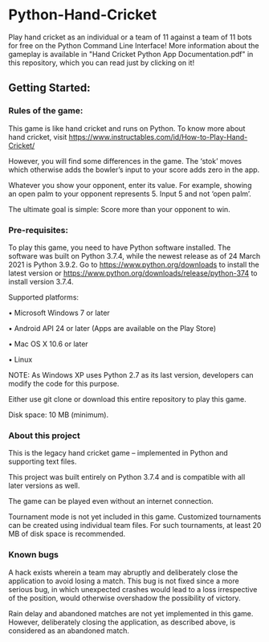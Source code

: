 # Python-Hand-Cricket
Play hand cricket as an individual or a team of 11 against a team of 11 bots for free on the Python Command Line Interface! More information about the gameplay is available in "Hand Cricket Python App Documentation.pdf" in this repository, which you can read just by clicking on it!

## Getting Started:
### Rules of the game:
This game is like hand cricket and runs on Python. To know more about hand cricket, visit https://www.instructables.com/id/How-to-Play-Hand-Cricket/

However, you will find some differences in the game. The ‘stok’ moves which otherwise adds the bowler’s input to your score adds zero in the app.

Whatever you show your opponent, enter its value. For example, showing an open palm to your opponent represents 5. Input 5 and not ‘open palm’.

The ultimate goal is simple: Score more than your opponent to win.
### Pre-requisites:
To play this game, you need to have Python software installed. The software was built on Python 3.7.4, while the newest release as of 24 March 2021 is Python 3.9.2. Go to https://www.python.org/downloads to install the latest version or https://www.python.org/downloads/release/python-374 to install version 3.7.4.

Supported platforms:

•	Microsoft Windows 7 or later

•	Android API 24 or later (Apps are available on the Play Store)

•	Mac OS X 10.6 or later

•	Linux 

NOTE: As Windows XP uses Python 2.7 as its last version, developers can modify the code for this purpose.

Either use git clone or download this entire repository to play this game.

Disk space: 10 MB (minimum).

### About this project

This is the legacy hand cricket game – implemented in Python and supporting text files.

This project was built entirely on Python 3.7.4 and is compatible with all later versions as well. 

The game can be played even without an internet connection.

Tournament mode is not yet included in this game. Customized tournaments can be created using individual team files. For such tournaments, at least 20 MB of disk space is recommended.

### Known bugs

A hack exists wherein a team may abruptly and deliberately close the application to avoid losing a match. This bug is not fixed since a more serious bug, in which unexpected crashes would lead to a loss irrespective of the position, would otherwise overshadow the possibility of victory. 

Rain delay and abandoned matches are not yet implemented in this game. However, deliberately closing the application, as described above, is considered as an abandoned match.
